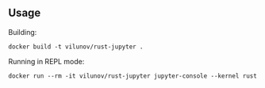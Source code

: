 ## Usage

Building:

    docker build -t vilunov/rust-jupyter .

Running in REPL mode:

    docker run --rm -it vilunov/rust-jupyter jupyter-console --kernel rust
